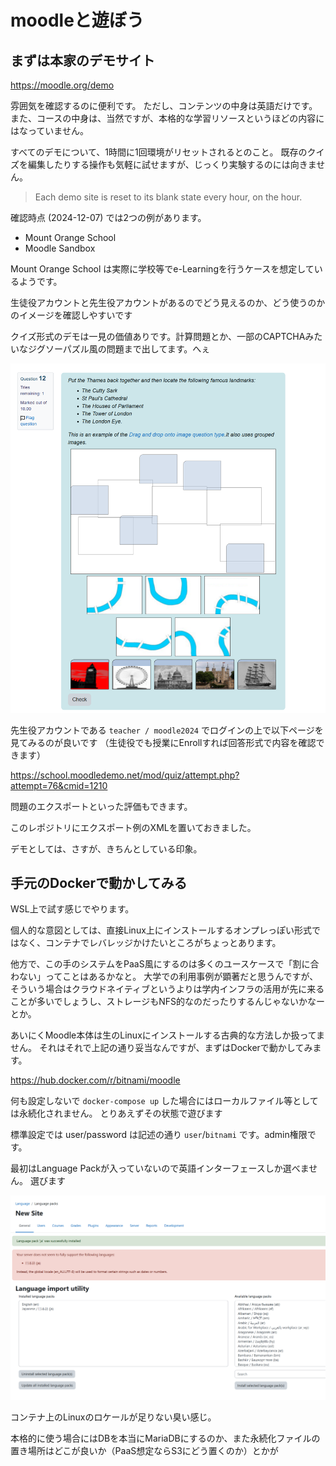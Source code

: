 # moodleと遊ぼう

## まずは本家のデモサイト

https://moodle.org/demo

雰囲気を確認するのに便利です。
ただし、コンテンツの中身は英語だけです。
また、コースの中身は、当然ですが、本格的な学習リソースというほどの内容にはなっていません。

すべてのデモについて、1時間に1回環境がリセットされるとのこと。
既存のクイズを編集したりする操作も気軽に試せますが、じっくり実験するのには向きません。

> Each demo site is reset to its blank state every hour, on the hour. 

確認時点 (2024-12-07) では2つの例があります。

- Mount Orange School
- Moodle Sandbox

Mount Orange School は実際に学校等でe-Learningを行うケースを想定しているようです。

生徒役アカウントと先生役アカウントがあるのでどう見えるのか、どう使うのかのイメージを確認しやすいです

クイズ形式のデモは一見の価値ありです。計算問題とか、一部のCAPTCHAみたいなジグソーパズル風の問題まで出してます。へぇ

![ジグソーっぽいパズル例](image-1.png)

先生役アカウントである `teacher / moodle2024` でログインの上で以下ページを見てみるのが良いです
（生徒役でも授業にEnrollすれば回答形式で内容を確認できます）

https://school.moodledemo.net/mod/quiz/attempt.php?attempt=76&cmid=1210


問題のエクスポートといった評価もできます。

このレポジトリにエクスポート例のXMLを置いておきました。

デモとしては、さすが、きちんとしている印象。

## 手元のDockerで動かしてみる

WSL上で試す感じでやります。

個人的な意図としては、直接Linux上にインストールするオンプレっぽい形式ではなく、コンテナでレバレッジかけたいところがちょっとあります。

他方で、この手のシステムをPaaS風にするのは多くのユースケースで「割に合わない」ってことはあるかなと。
大学での利用事例が顕著だと思うんですが、そういう場合はクラウドネイティブというよりは学内インフラの活用が先に来ることが多いでしょうし、ストレージもNFS的なのだったりするんじゃないかなーとか。

あいにくMoodle本体は生のLinuxにインストールする古典的な方法しか扱ってません。
それはそれで上記の通り妥当なんですが、まずはDockerで動かしてみます。

https://hub.docker.com/r/bitnami/moodle

何も設定しないで `docker-compose up` した場合にはローカルファイル等としては永続化されません。
とりあえずその状態で遊びます

標準設定では user/password は記述の通り `user`/`bitnami` です。admin権限です。

最初はLanguage Packが入っていないので英語インターフェースしか選べません。
選びます

![入れた](image.png)

コンテナ上のLinuxのロケールが足りない臭い感じ。

本格的に使う場合にはDBを本当にMariaDBにするのか、また永続化ファイルの置き場所はどこが良いか（PaaS想定ならS3にどう置くのか）とかが